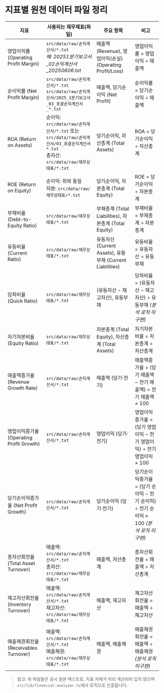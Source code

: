 # 지표별 원천 데이터 파일 정리

| 지표                                     | 사용되는 재무제표(파일)                                                                                                                   | 주요 항목                                                 | 비고                                                                                    |
| ---------------------------------------- | ----------------------------------------------------------------------------------------------------------------------------------------- | --------------------------------------------------------- | --------------------------------------------------------------------------------------- |
| 영업이익률 (Operating Profit Margin)     | `src/data/raw/손익계산서/*.txt`<br/>_예: 2025*1분기보고서\_02*손익계산서\_20250606.txt_                                                   | 매출액 (Revenue), 영업이익(손실) (Operating Profit/Loss)  | 영업이익률 = 영업이익 ÷ 매출액                                                          |
| 순이익률 (Net Profit Margin)             | `src/data/raw/손익계산서/*.txt`<br/>`src/data/raw/손익계산서/2025_1분기보고서_03_포괄손익계산서_*.txt`                                    | 매출액, 당기순이익 (Net Profit)                           | 순이익률 = 당기순이익 ÷ 매출액                                                          |
| ROA (Return on Assets)                   | 순이익: `src/data/raw/손익계산서/*.txt` 또는 `src/data/raw/손익계산서/03_포괄손익계산서*.txt`<br/>총자산: `src/data/raw/재무상태표/*.txt` | 당기순이익, 자산총계 (Total Assets)                       | ROA = 당기순이익 ÷ 자산총계                                                             |
| ROE (Return on Equity)                   | 순이익: 위와 동일<br/>자본: `src/data/raw/재무상태표/*.txt`                                                                               | 당기순이익, 자본총계 (Total Equity)                       | ROE = 당기순이익 ÷ 자본총계                                                             |
| 부채비율 (Debt-to-Equity Ratio)          | `src/data/raw/재무상태표/*.txt`                                                                                                           | 부채총계 (Total Liabilities), 자본총계 (Total Equity)     | 부채비율 = 부채총계 ÷ 자본총계                                                          |
| 유동비율 (Current Ratio)                 | `src/data/raw/재무상태표/*.txt`                                                                                                           | 유동자산 (Current Assets), 유동부채 (Current Liabilities) | 유동비율 = 유동자산 ÷ 유동부채                                                          |
| 당좌비율 (Quick Ratio)                   | `src/data/raw/재무상태표/*.txt`                                                                                                           | (유동자산 − 재고자산), 유동부채                           | 당좌비율 = (유동자산 − 재고자산) ÷ 유동부채 _(분석 로직 미구현)_                        |
| 자기자본비율 (Equity Ratio)              | `src/data/raw/재무상태표/*.txt`                                                                                                           | 자본총계 (Total Equity), 자산총계 (Total Assets)          | 자기자본비율 = 자본총계 ÷ 자산총계                                                      |
| 매출액증가율 (Revenue Growth Rate)       | `src/data/raw/손익계산서/*.txt`                                                                                                           | 매출액 (당기·전기)                                        | 매출액증가율 = (당기 매출액 − 전기 매출액) ÷ 전기 매출액 × 100                          |
| 영업이익증가율 (Operating Profit Growth) | `src/data/raw/손익계산서/*.txt`                                                                                                           | 영업이익 (당기·전기)                                      | 영업이익증가율 = (당기 영업이익 − 전기 영업이익) ÷ 전기 영업이익 × 100                  |
| 당기순이익증가율 (Net Profit Growth)     | `src/data/raw/손익계산서/*.txt`                                                                                                           | 당기순이익 (당기·전기)                                    | 당기순이익증가율 = (당기 순이익 − 전기 순이익) ÷ 전기 순이익 × 100 _(분석 로직 미구현)_ |
| 총자산회전율 (Total Asset Turnover)      | 매출액: `src/data/raw/손익계산서/*.txt`<br/>총자산: `src/data/raw/재무상태표/*.txt`                                                       | 매출액, 자산총계                                          | 총자산회전율 = 매출액 ÷ 자산총계                                                        |
| 재고자산회전율 (Inventory Turnover)      | 매출액: `src/data/raw/손익계산서/*.txt`<br/>재고자산: `src/data/raw/재무상태표/*.txt`                                                     | 매출액, 재고자산                                          | 재고자산회전율 = 매출액 ÷ 재고자산                                                      |
| 매출채권회전율 (Receivables Turnover)    | 매출액: `src/data/raw/손익계산서/*.txt`<br/>매출채권: `src/data/raw/재무상태표/*.txt`                                                     | 매출액, 매출채권                                          | 매출채권회전율 = 매출액 ÷ 매출채권 _(분석 로직 미구현)_                                 |

> 참고: 위 파일들은 공시 원본 텍스트로, 지표 자체가 미리 계산되어 있지 않으며 `src/lib/financial-analyzer.ts`에서 로직으로 산출됩니다.

